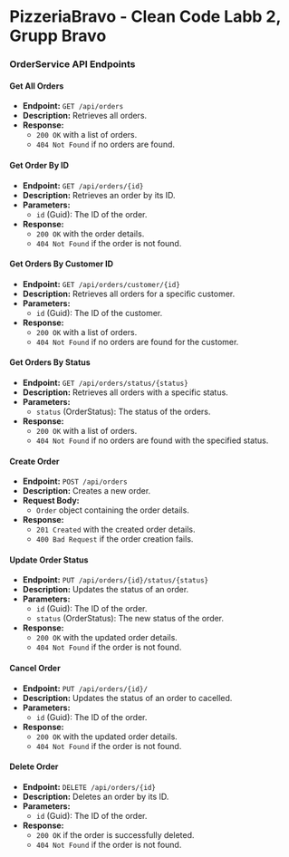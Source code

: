 # PizzeriaBravo - Clean Code Labb 2, Grupp Bravo

### OrderService API Endpoints

#### Get All Orders
- **Endpoint:** `GET /api/orders`
- **Description:** Retrieves all orders.
- **Response:**
  - `200 OK` with a list of orders.
  - `404 Not Found` if no orders are found.

#### Get Order By ID
- **Endpoint:** `GET /api/orders/{id}`
- **Description:** Retrieves an order by its ID.
- **Parameters:**
  - `id` (Guid): The ID of the order.
- **Response:**
  - `200 OK` with the order details.
  - `404 Not Found` if the order is not found.

#### Get Orders By Customer ID
- **Endpoint:** `GET /api/orders/customer/{id}`
- **Description:** Retrieves all orders for a specific customer.
- **Parameters:**
  - `id` (Guid): The ID of the customer.
- **Response:**
  - `200 OK` with a list of orders.
  - `404 Not Found` if no orders are found for the customer.

#### Get Orders By Status
- **Endpoint:** `GET /api/orders/status/{status}`
- **Description:** Retrieves all orders with a specific status.
- **Parameters:**
  - `status` (OrderStatus): The status of the orders.
- **Response:**
  - `200 OK` with a list of orders.
  - `404 Not Found` if no orders are found with the specified status.

#### Create Order
- **Endpoint:** `POST /api/orders`
- **Description:** Creates a new order.
- **Request Body:** 
  - `Order` object containing the order details.
- **Response:**
  - `201 Created` with the created order details.
  - `400 Bad Request` if the order creation fails.

#### Update Order Status
- **Endpoint:** `PUT /api/orders/{id}/status/{status}`
- **Description:** Updates the status of an order.
- **Parameters:**
  - `id` (Guid): The ID of the order.
  - `status` (OrderStatus): The new status of the order.
- **Response:**
  - `200 OK` with the updated order details.
  - `404 Not Found` if the order is not found.

#### Cancel Order
- **Endpoint:** `PUT /api/orders/{id}/`
- **Description:** Updates the status of an order to cacelled.
- **Parameters:**
  - `id` (Guid): The ID of the order.
- **Response:**
  - `200 OK` with the updated order details.
  - `404 Not Found` if the order is not found.

#### Delete Order
- **Endpoint:** `DELETE /api/orders/{id}`
- **Description:** Deletes an order by its ID.
- **Parameters:**
  - `id` (Guid): The ID of the order.
- **Response:**
  - `200 OK` if the order is successfully deleted.
  - `404 Not Found` if the order is not found.
